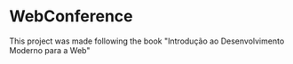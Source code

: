 # WebConference
This project was made following the book "Introdução ao Desenvolvimento Moderno para a Web"

